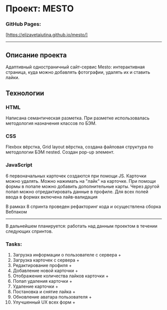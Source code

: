 # Проект: MESTO

### GitHub Pages:

[https://elizavetaiutina.github.io/mesto/]

---

## Описание проекта

Адаптивный одностраничный сайт-сервис Mesto:
интерактивная страница, куда можно добавлять фотографии, удалять их и ставить лайки.

## Технологии

### HTML

Написана семантическая разметка.
При разметке использовалась методология назначения классов по БЭМ.

### CSS

Flexbox вёрстка, Grid layout вёрстка, создана файловая структура по методологии БЭМ nested.
Создан pop-up элемент.

### JavaScript

6 первоначальных карточек создаются при помощи JS. Карточки можно удалять. Можно нажимать на "лайк" на карточке. При помощи формы в попапе можно добавить дополнительные карты. Через другой попап можно отредактировать данные в профиле. Для всех полей ввода в формах включена лайв-валидация

В рамках 8 спринта проведен рефакторинг кода и осуществлена сборка Вебпаком

---

В дальнейшем планируется: работать над данным проектом в течении следующих спринтов.

### Tasks:

1. Загрузка информации о пользователе с сервера +
2. Загрузка карточек с сервера +
3. Редактирование профиля +
4. Добавление новой карточки +
5. Отображение количества лайков карточки +
6. Попап удаления карточки +
7. Удаление карточки +
8. Постановка и снятие лайка +
9. Обновление аватара пользователя +
10. Улучшенный UX всех форм +

